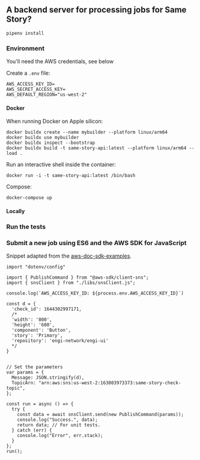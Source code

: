 ## A backend server for processing jobs for Same Story?

`pipenv install`

### Environment

You'll need the AWS credentials, see below

Create a `.env` file:
```
AWS_ACCESS_KEY_ID=
AWS_SECRET_ACCESS_KEY=
AWS_DEFAULT_REGION="us-west-2"
```

#### Docker

When running Docker on Apple silicon:

```
docker buildx create --name mybuilder --platform linux/arm64
docker buildx use mybuilder
docker buildx inspect --bootstrap
docker buildx build -t same-story-api:latest --platform linux/arm64 --load .
```

Run an interactive shell inside the container:

`docker run -i -t same-story-api:latest /bin/bash`

Compose:

`docker-compose up`

#### Locally

### Run the tests

### Submit a new job using ES6 and the AWS SDK for JavaScript

Snippet adapted from the [aws-doc-sdk-examples](https://github.com/awsdocs/aws-doc-sdk-examples/blob/main/javascript/example_code/sns/sns_publishtotopic.js).

```
import "dotenv/config"

import { PublishCommand } from "@aws-sdk/client-sns";
import { snsClient } from "./libs/snsClient.js";

console.log(`AWS_ACCESS_KEY_ID: ${process.env.AWS_ACCESS_KEY_ID}`)

const d = {
  'check_id': 1644302997171,
  /*
  'width': '800',
  'height': '600',
  'component': 'Button',
  'story': 'Primary',
  'repository': 'engi-network/engi-ui'
  */
}


// Set the parameters
var params = {
  Message: JSON.stringify(d),
  TopicArn: "arn:aws:sns:us-west-2:163803973373:same-story-check-topic",
};

const run = async () => {
  try {
    const data = await snsClient.send(new PublishCommand(params));
    console.log("Success.", data);
    return data; // For unit tests.
  } catch (err) {
    console.log("Error", err.stack);
  }
};
run();
```